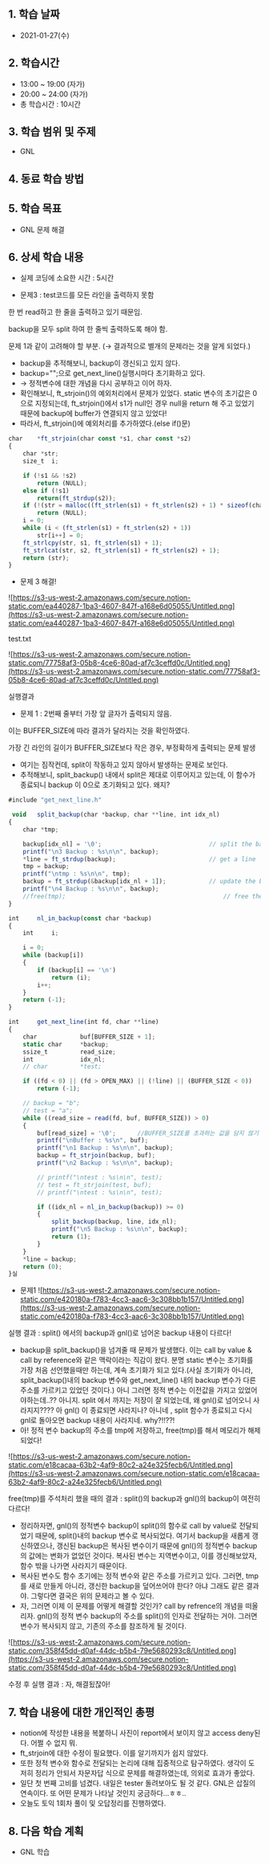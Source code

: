 ## 1. 학습 날짜
+ 2021-01-27(수)

## 2. 학습시간
+ 13:00 ~ 19:00 (자가)   
+ 20:00 ~ 24:00 (자가)
+ 총 학습시간 : 10시간

## 3. 학습 범위 및 주제
+ GNL

## 4. 동료 학습 방법


## 5. 학습 목표
+ GNL 문제 해결

## 6. 상세 학습 내용
+ 실제 코딩에 소요한 시간 : 5시간    
    
- 문제3 : test코드를 모든 라인을 출력하지 못함

한 번 read하고 한 줄을 출력하고 있기 때문임.

backup을 모두 split 하여 한 줄씩 출력하도록 해야 함.

문제 1과 같이 고려해야 할 부분. (→ 결과적으로 별개의 문제라는 것을 알게 되었다.)

- backup을 추적해보니, backup이 갱신되고 있지 않다.
- backup="";으로 get_next_line()실행시마다 초기화하고 있다.
- → 정적변수에 대한 개념을 다시 공부하고 이어 하자.
- 확인해보니, ft_strjoin()의 예외처리에서 문제가 있었다. static 변수의 초기값은 0으로 지정되는데, ft_strjoin()에서 s1가 null인 경우 null을 return 해 주고 있었기 때문에 backup에 buffer가 연결되지 않고 있었다!
- 따라서, ft_strjoin()에 예외처리를 추가하였다.(else if()문)

```jsx
char	*ft_strjoin(char const *s1, char const *s2)
{
	char *str;
	size_t 	i;

	if (!s1 && !s2)
		return (NULL);
	else if (!s1)
		return(ft_strdup(s2));
	if (!(str = malloc((ft_strlen(s1) + ft_strlen(s2) + 1) * sizeof(char))))
		return (NULL);
	i = 0;
	while (i < (ft_strlen(s1) + ft_strlen(s2) + 1))
		str[i++] = 0;
	ft_strlcpy(str, s1, ft_strlen(s1) + 1);
	ft_strlcat(str, s2, ft_strlen(s1) + ft_strlen(s2) + 1);
	return (str);
}
```

- 문제 3 해결!

![https://s3-us-west-2.amazonaws.com/secure.notion-static.com/ea440287-1ba3-4607-847f-a168e6d05055/Untitled.png](https://s3-us-west-2.amazonaws.com/secure.notion-static.com/ea440287-1ba3-4607-847f-a168e6d05055/Untitled.png)

test.txt

![https://s3-us-west-2.amazonaws.com/secure.notion-static.com/77758af3-05b8-4ce6-80ad-af7c3ceffd0c/Untitled.png](https://s3-us-west-2.amazonaws.com/secure.notion-static.com/77758af3-05b8-4ce6-80ad-af7c3ceffd0c/Untitled.png)

실행결과

- 문제 1 : 2번째 줄부터 가장 앞 글자가 출력되지 않음.

이는 BUFFER_SIZE에 따라 결과가 달라지는 것을 확인하였다.

가장 긴 라인의 길이가 BUFFER_SIZE보다 작은 경우, 부정확하게 출력되는 문제 발생

- 여기는 짐작컨데, split이 작동하고 있지 않아서 발생하는 문제로 보인다.
- 추적해보니, split_backup() 내에서 split은 제대로 이루어지고 있는데, 이 함수가 종료되니 backup 이 0으로 초기화되고 있다. 왜지?

```jsx
#include "get_next_line.h"

 void	split_backup(char *backup, char **line, int idx_nl)
{
	char *tmp;

	backup[idx_nl] = '\0';								// split the backup
	printf("\n3 Backup : %s\n\n", backup);
	*line = ft_strdup(backup);							// get a line
	tmp = backup;
	printf("\ntmp : %s\n\n", tmp);
	backup = ft_strdup(&backup[idx_nl + 1]);			// update the backup
	printf("\n4 Backup : %s\n\n", backup);
	//free(tmp);											// free the original backup
}

int		nl_in_backup(const char *backup)
{
	int		i;

	i = 0;
	while (backup[i])
	{
		if (backup[i] == '\n')
			return (i);
		i++;
	}
	return (-1);
}

int		get_next_line(int fd, char **line)
{
	char			buf[BUFFER_SIZE + 1];
	static char 	*backup;
	ssize_t			read_size;
	int				idx_nl;
	// char			*test;

	if ((fd < 0) || (fd > OPEN_MAX) || (!line) || (BUFFER_SIZE < 0))
		return (-1);

	// backup = "b";
	// test = "a";
	while ((read_size = read(fd, buf, BUFFER_SIZE)) > 0)
	{
		buf[read_size] = '\0';		//BUFFER_SIZE를 초과하는 값을 담지 않기 위함.
		printf("\nBuffer : %s\n", buf);
		printf("\n1 Backup : %s\n\n", backup);
		backup = ft_strjoin(backup, buf);
		printf("\n2 Backup : %s\n\n", backup);

		// printf("\ntest : %s\n\n", test);
		// test = ft_strjoin(test, buf);
		// printf("\ntest : %s\n\n", test);

		if ((idx_nl = nl_in_backup(backup)) >= 0)
		{
			split_backup(backup, line, idx_nl);
			printf("\n5 Backup : %s\n\n", backup);
			return (1);
		}
	}
	*line = backup;
	return (0);
}실
```

+ 문제1
![https://s3-us-west-2.amazonaws.com/secure.notion-static.com/e420180a-f783-4cc3-aac6-3c308bb1b157/Untitled.png](https://s3-us-west-2.amazonaws.com/secure.notion-static.com/e420180a-f783-4cc3-aac6-3c308bb1b157/Untitled.png)

실행 결과 :  split() 에서의 backup과 gnl()로 넘어온 backup 내용이 다르다! 

- backup을 split_backup()을 넘겨줄 때 문제가 발생했다. 이는 call by value & call by reference와 같은 맥락이라는 직감이 왔다. 분명 static 변수는 초기화를 가장 처음 선언했을때만 하는데, 계속 초기화가 되고 있다.(사실 초기화가 아니라,  split_backup()내의 backup 변수와 get_next_line() 내의 backup 변수가 다른 주소를 가르키고 있었던 것이다.) 아니 그러면 정적 변수는 이전값을 가지고 있었어야하는데..?? 아니지. split 에서 까지는 저장이 잘 되었는데, 왜 gnl()로 넘어오니 사라지지???? 아 gnl() 이 종료되면 사라지나? 아니네 , split 함수가 종료되고 다시 gnl로 돌아오면 backup 내용이 사라지네. why?!!??!
- 아! 정적 변수 backup의 주소를 tmp에 저장하고, free(tmp)를 해서 메모리가 해제되었다!

![https://s3-us-west-2.amazonaws.com/secure.notion-static.com/e18cacaa-63b2-4af9-80c2-a24e325fecb6/Untitled.png](https://s3-us-west-2.amazonaws.com/secure.notion-static.com/e18cacaa-63b2-4af9-80c2-a24e325fecb6/Untitled.png)

free(tmp)를 주석처리 했을 때의 결과 : split()의 backup과 gnl()의 backup이 여전히 다르다!

- 정리하자면, gnl()의 정적변수 backup이 split()의 함수로 call by value로 전달되었기 때문에, split()내의 backup 변수로 복사되었다. 여기서 backup을 새롭게 갱신하였으나, 갱신된 backup은 복사된 변수이기 때문에 gnl()의 정적변수 backup의 값에는 변화가 없었던 것이다. 복사된 변수는 지역변수이고, 이를 갱신해보았자, 함수 밖을 나가면 사라지기 때문이다.
- 복사된 변수도 함수 초기에는 정적 변수와 같은 주소를 가르키고 있다. 그러면, tmp를 새로 만들게 아니라, 갱신한 backup을 덮어쓰어야 한다?  아냐 그래도 같은 결과야. 그렇다면 결국은 위의 문제라고 볼 수 있다.
- 자, 그러면 이제 이 문제를 어떻게 해결할 것인가? call by refrence의 개념을 떠올리자. gnl()의 정적 변수 backup의 주소를 split()의 인자로 전달하는 거야. 그러면 변수가 복사되지 않고, 기존의 주소를 참조하게 될 것이다.

![https://s3-us-west-2.amazonaws.com/secure.notion-static.com/358f45dd-d0af-44dc-b5b4-79e5680293c8/Untitled.png](https://s3-us-west-2.amazonaws.com/secure.notion-static.com/358f45dd-d0af-44dc-b5b4-79e5680293c8/Untitled.png)

수정 후 실행 결과 : 자, 해결됬잖아!

## 7. 학습 내용에 대한 개인적인 총평
+ notion에 작성한 내용을 복붙하니 사진이 report에서 보이지 않고 access deny된다. 어쩔 수 없지 뭐.
+ ft_strjoin에 대한 수정이 필요했다. 이를 알기까지가 쉽지 않았다.
+ 또한 정적 변수와 함수로 전달되는 논리에 대해 집중적으로 탐구하였다. 생각이 도저히 정리가 안되서 자문자답 식으로 문제를 해결하였는데, 의외로 효과가 좋았다.
+ 일단 첫 번째 고비를 넘겼다. 내일은 tester 돌려보아도 될 것 같다. GNL은 삽질의 연속이다. 또 어떤 문제가 나타날 것인지 궁금하다...ㅎㅎ..
+ 오늘도 토익 1회차 풀이 및 오답정리를 진행하였다. 

## 8. 다음 학습 계획
+ GNL 학습